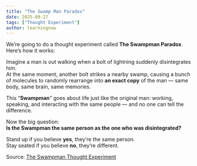 ```yaml
---
title: "The Swamp Man Paradox"
date: 2025-09-27
tags: ["Thought Experiment"]
author: learningnow
---
```


We’re going to do a thought experiment called **The Swampman Paradox**. Here’s how it works:

Imagine a man is out walking when a bolt of lightning suddenly disintegrates him.  
At the same moment, another bolt strikes a nearby swamp, causing a bunch of molecules to randomly rearrange into **an exact copy** of the man — same body, same brain, same memories.

This “**Swampman**” goes about life just like the original man: working, speaking, and interacting with the same people — and no one can tell the difference.

Now the big question:  
**Is the Swampman the same person as the one who was disintegrated?**

Stand up if you believe **yes**, they’re the same person.  
Stay seated if you believe **no**, they’re different.

Source: [The Swampman Thought Experiment](https://bigthink.com/personal-growth/seven-thought-experiments-thatll-make-you-question-everything/)
